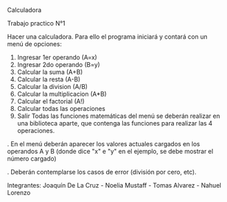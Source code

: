 Calculadora

Trabajo practico N°1

Hacer una calculadora. Para ello el programa iniciará y contará con un menú de opciones:

1. Ingresar 1er operando (A=x)
2. Ingresar 2do operando (B=y)
3. Calcular la suma (A+B)
4. Calcular la resta (A-B)
5. Calcular la division (A/B)
6. Calcular la multiplicacion (A*B)
7. Calcular el factorial (A!)
8. Calcular todas las operaciones
9. Salir
Todas las funciones matemáticas del menú se deberán realizar en una biblioteca aparte, que contenga las funciones para realizar las 4 operaciones.

. En el menú deberán aparecer los valores actuales cargados en los operandos A y B (donde dice "x" e "y" en el ejemplo, se debe mostrar el número cargado)

. Deberán contemplarse los casos de error (división por cero, etc).

Integrantes: Joaquín De La Cruz - Noelia Mustaff - Tomas Alvarez - Nahuel Lorenzo
